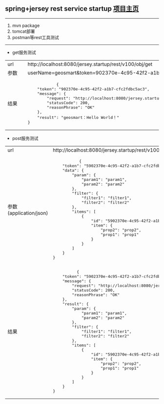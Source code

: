 ## spring+jersey rest service startup    [项目主页](http://geosmart.github.io/me.demo.jersey.startup/) 

---

1. mvn package
2. tomcat部署
3. postman等rest工具测试

---

* get服务测试
<table>  
    <tr>
        <td style="min-width:50px">url</td>
        <td>http://localhost:8080/jersey.startup/rest/v100/obj/get</td>
    </tr>
    <tr>
        <td>参数</td>
        <td>userName=geosmart&token=902370e-4c95-42f2-a1b7-cfc2fdbc5ac3</td>
    </tr>
    <tr>
        <td>结果</td>
        <td><pre>
            {
    "token": "902370e-4c95-42f2-a1b7-cfc2fdbc5ac3",
    "message": {
        "request": "http://localhost:8080/jersey.startup/rest/v100/obj/get?userName=geosmart&token=902370e-4c95-42f2-a1b7-cfc2fdbc5ac3",
        "statusCode": 200,
        "reasonPhrase": "OK"
    },
    "result": "geosmart：Hello World！"
}
</pre>
</td>
    </tr>
</table> 


* post服务测试
<table>  
    <tr>
        <td style="min-width:50px">url</td>
        <td>http://localhost:8080/jersey.startup/rest/v100/obj/post</td>
    </tr>
    <tr>
        <td>参数<br/>(application/json)</td>
        <td><pre>
           {
    "token": "5902370e-4c95-42f2-a1b7-cfc2fdbc5ac3",
    "data": {
        "param": {
            "param1": "param1",
            "param2": "param2"
        },
        "filter": {
            "filter1": "filter1",
            "filter2": "filter2"
        },
        "items": [
            {
                "id": "5902370e-4c95-42f2-a1b7-cfc2fdbc5ac3",
                "item": {
                    "prop2": "prop2",
                    "prop1": "prop1"
                }
            }
        ]
    }
}
</pre></td>
    </tr>
    <tr>
        <td>结果</td>
        <td><pre>
          {
    "token": "5902370e-4c95-42f2-a1b7-cfc2fdbc5ac3",
    "message": {
        "request": "http://localhost:8080/jersey.startup/rest/v100/obj/post",
        "statusCode": 200,
        "reasonPhrase": "OK"
    },
    "result": {
        "param": {
            "param1": "param1",
            "param2": "param2"
        },
        "filter": {
            "filter1": "filter1",
            "filter2": "filter2"
        },
        "items": [
            {
                "id": "5902370e-4c95-42f2-a1b7-cfc2fdbc5ac3",
                "item": {
                    "prop2": "prop2",
                    "prop1": "prop1"
                }
            }
        ]
    }
}
</pre>
</td>
    </tr>
</table>  